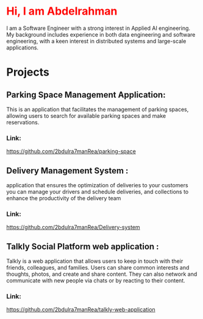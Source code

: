 <h1>
  <span style="display:inline-block" class="animated-text">Hi, I am Abdelrahman</span>
</h1>

<style>
  @keyframes colorChange {
    0% { color: red; }
    25% { color: orange; }
    50% { color: yellow; }
    75% { color: green; }
    100% { color: blue; }
  }
  
  .animated-text {
    animation: colorChange 5s infinite; /* Change the duration as needed */
  }
</style>


<p>
  I am a Software Engineer with a strong interest in Applied AI engineering. My background includes experience in both data engineering and software engineering, with a keen interest in distributed systems and large-scale applications.
</p>


# Projects

## Parking Space Management Application:
This is an application that facilitates the management of parking spaces, allowing users to search for available parking spaces and make reservations.

### Link:
https://github.com/2bdulra7manRea/parking-space


## Delivery Management System :
application that ensures the optimization of deliveries to your customers
you can manage your drivers and schedule deliveries, and collections to enhance the productivity of the delivery team

### Link:
https://github.com/2bdulra7manRea/Delivery-system


## Talkly Social Platform web application :
Talkly is a web application that allows users to keep in touch with their friends, colleagues, and families. Users can share common interests and thoughts, photos, and create and share content. They can also network and communicate with new people via chats or by reacting to their content.

### Link: 
https://github.com/2bdulra7manRea/talkly-web-application




